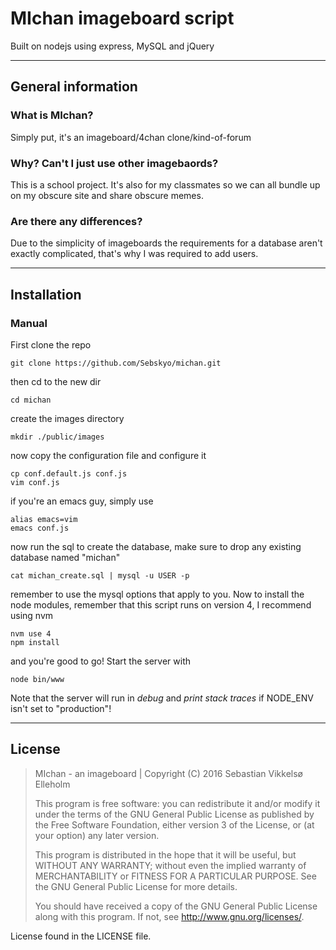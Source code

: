 # MIchan imageboard script
 Built on nodejs using express, MySQL and jQuery

---

## General information
### What is MIchan?
Simply put, it's an imageboard/4chan clone/kind-of-forum
### Why? Can't I just use other imagebaords?
This is a school project.
It's also for my classmates so we can all bundle up on my obscure site and share obscure memes.
### Are there any differences?
Due to the simplicity of imageboards the requirements for a database aren't exactly complicated, that's why I was required to add users.

---

## Installation
### Manual
First clone the repo
```
git clone https://github.com/Sebskyo/michan.git
```
then cd to the new dir
```
cd michan
```
create the images directory
```
mkdir ./public/images
```
now copy the configuration file and configure it
```
cp conf.default.js conf.js
vim conf.js
```
if you're an emacs guy, simply use
```
alias emacs=vim
emacs conf.js
```
now run the sql to create the database, make sure to drop any existing database named "michan"
```
cat michan_create.sql | mysql -u USER -p
```
remember to use the mysql options that apply to you.
Now to install the node modules, remember that this script runs on version 4, I recommend using nvm
```
nvm use 4
npm install
```
and you're good to go! Start the server with
```
node bin/www
```
Note that the server will run in *debug* and *print stack traces* if NODE_ENV isn't set to "production"!

---

## License
> MIchan - an imageboard | Copyright (C) 2016  Sebastian Vikkelsø Elleholm
>
> This program is free software: you can redistribute it and/or modify
> it under the terms of the GNU General Public License as published by
> the Free Software Foundation, either version 3 of the License, or
> (at your option) any later version.
>
> This program is distributed in the hope that it will be useful,
> but WITHOUT ANY WARRANTY; without even the implied warranty of
> MERCHANTABILITY or FITNESS FOR A PARTICULAR PURPOSE.  See the
> GNU General Public License for more details.
>
> You should have received a copy of the GNU General Public License
> along with this program.  If not, see <http://www.gnu.org/licenses/>.

License found in the LICENSE file.
